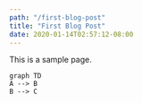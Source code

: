 ```yaml
---
path: "/first-blog-post"
title: "First Blog Post"
date: 2020-01-14T02:57:12-08:00
---
```


This is a sample page.

```
graph TD
A --> B
B --> C
```